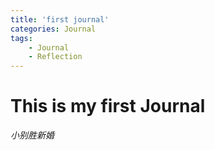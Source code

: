 ```yaml
---
title: 'first journal'
categories: Journal
tags:
    - Journal
    - Reflection
---
```

# This is my first Journal
*小别胜新婚*
